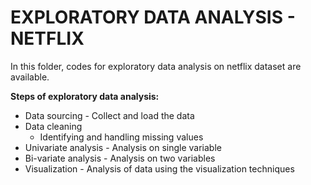 # EXPLORATORY DATA ANALYSIS - NETFLIX
In this folder, codes for exploratory data analysis on netflix dataset are available.  

  
**Steps of exploratory data analysis:**
* Data sourcing
      - Collect and load the data
* Data cleaning
   - Identifying and handling missing values
* Univariate analysis
      -  Analysis on single variable
* Bi-variate analysis
      -  Analysis on two variables
* Visualization
      -  Analysis of data using the visualization techniques

